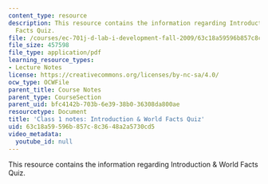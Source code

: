 ```yaml
---
content_type: resource
description: This resource contains the information regarding Introduction & World
  Facts Quiz.
file: /courses/ec-701j-d-lab-i-development-fall-2009/63c18a59596b857c8c3648a2a5730cd5_MITEC_701JF09_lec01_notes.pdf
file_size: 457598
file_type: application/pdf
learning_resource_types:
- Lecture Notes
license: https://creativecommons.org/licenses/by-nc-sa/4.0/
ocw_type: OCWFile
parent_title: Course Notes
parent_type: CourseSection
parent_uid: bfc4142b-703b-6e39-38b0-36308da800ae
resourcetype: Document
title: 'Class 1 notes: Introduction & World Facts Quiz'
uid: 63c18a59-596b-857c-8c36-48a2a5730cd5
video_metadata:
  youtube_id: null
---
```

This resource contains the information regarding Introduction & World Facts Quiz.